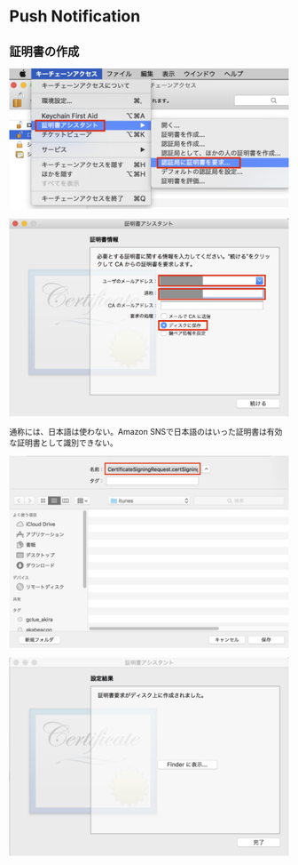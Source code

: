 # Push Notification

## 証明書の作成

![](./img/push001.png)

![](./img/push002.png)

通称には、日本語は使わない。Amazon SNSで日本語のはいった証明書は有効な証明書として識別できない。

![](./img/push003.png)

![](./img/push004.png)

## 